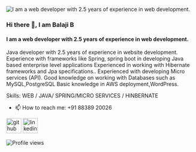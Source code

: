 ![I am  a web developer with 2.5 years of experience in web development.](https://arturssmirnovs.github.io/github-profile-readme-generator/images/banner.png)

### Hi there 👋, I am Balaji B
#### I am  a web developer with 2.5 years of experience in web development.


Java developer with  2.5 years of experience in website development.
Experience with frameworks like Spring, spring boot  in developing Java based enterprise level applications
Experienced in working with Hibernate frameworks and Jpa specifications..
Experienced with  developing Micro services (API).
Good knowledge on working with Databases such as MySQL,PostgreSQL
Basic knowledge in AWS deployment,WordPress.

Skills: WEB / JAVA/ SPRING/MICRO SERVICES / HINBERNATE

- 📫 How to reach me: +91 88389 20026 


[<img src='https://cdn.jsdelivr.net/npm/simple-icons@3.0.1/icons/github.svg' alt='github' height='40'>](https://github.com/balaji-b-dev)  [<img src='https://cdn.jsdelivr.net/npm/simple-icons@3.0.1/icons/linkedin.svg' alt='linkedin' height='40'>](https://www.linkedin.com/in/www.linkedin.com/in/balaji-balakrishnan-144580116/)  

![Profile views](https://gpvc.arturio.dev/balaji-b-dev)  
